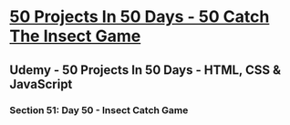 # [50 Projects In 50 Days - 50 Catch The Insect Game](https://arpadgbondor.github.io/50_Projects_In_50_Days-50_Catch_The_Insect_Game/)

## Udemy - 50 Projects In 50 Days - HTML, CSS & JavaScript
### Section 51: Day 50 - Insect Catch Game
